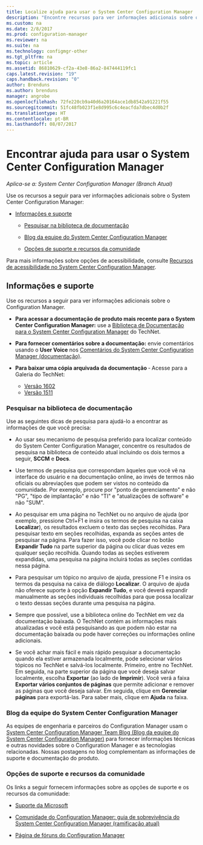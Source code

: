 ```yaml
---
title: Localize ajuda para usar o System Center Configuration Manager | Microsoft Docs
description: "Encontre recursos para ver informações adicionais sobre o System Center Configuration Manager."
ms.custom: na
ms.date: 2/8/2017
ms.prod: configuration-manager
ms.reviewer: na
ms.suite: na
ms.technology: configmgr-other
ms.tgt_pltfrm: na
ms.topic: article
ms.assetid: 86810629-cf2a-43e8-86a2-847444119fc1
caps.latest.revision: "19"
caps.handback.revision: "0"
author: Brenduns
ms.author: brenduns
manager: angrobe
ms.openlocfilehash: 72fe220cb9a40d6a20164ace1db8542a91221f55
ms.sourcegitcommit: 51fc48fb023f1e8d995c6c4eacfda7dbec4d0b2f
ms.translationtype: HT
ms.contentlocale: pt-BR
ms.lasthandoff: 08/07/2017
---
```

# <a name="find-help-for-using-system-center-configuration-manager"></a>Encontrar ajuda para usar o System Center Configuration Manager

*Aplica-se a: System Center Configuration Manager (Branch Atual)*

Use os recursos a seguir para ver informações adicionais sobre o System Center Configuration Manager:  

-   [Informações e suporte](#bkmk_Info)  

    -   [Pesquisar na biblioteca de documentação](#BKMK_SearchTips)  

    -   [Blog da equipe do System Center Configuration Manager](#BKMK_ProductGroupBlog)  
    -   [Opções de suporte e recursos da comunidade](#BKMK_SupportOptions)

  Para mais informações sobre opções de acessibilidade, consulte [Recursos de acessibilidade no System Center Configuration Manager](../../core/understand/accessibility-features.md).

##  <a name="bkmk_Info"></a> Informações e suporte  
 Use os recursos a seguir para ver informações adicionais sobre o Configuration Manager.  

-   **Para acessar a documentação de produto mais recente para o System Center Configuration Manager:** use a [Biblioteca de Documentação para o System Center Configuration Manager](http://go.microsoft.com/fwlink/p/?LinkId=691974) do TechNet.

-   **Para fornecer comentários sobre a documentação:** envie comentários usando o **User Voice** nos [Comentários do System Center Configuration Manager (documentação)](https://configurationmanager.uservoice.com/forums/300492-ideas/category/112371-documentation).  

-   **Para baixar uma cópia arquivada da documentação** ‑ Acesse para a Galeria do TechNet:

    - [Versão 1602](https://gallery.technet.microsoft.com/documentation-for-system-ea90eaf1)
    - [Versão 1511](https://gallery.technet.microsoft.com/documentation-for-system-ea90eaf1)

###  <a name="BKMK_SearchTips"></a> Pesquisar na biblioteca de documentação  
 Use as seguintes dicas de pesquisa para ajudá-lo a encontrar as informações de que você precisa:  

-   Ao usar seu mecanismo de pesquisa preferido para localizar conteúdo do System Center Configuration Manager, concentre os resultados de pesquisa na biblioteca de conteúdo atual incluindo os dois termos a seguir, **SCCM** e **Docs**.

-   Use termos de pesquisa que correspondam àqueles que você vê na interface do usuário e na documentação online, ao invés de termos não oficiais ou abreviações que podem ser vistos no conteúdo da comunidade. Por exemplo, procure por "ponto de gerenciamento" e não "PG", "tipo de implantação" e não "TI" e "atualizações de software" e não "SUM".  

-   Ao pesquisar em uma página no TechNet ou no arquivo de ajuda (por exemplo, pressione Ctrl+F1 e insira os termos de pesquisa na caixa **Localizar**), os resultados excluem o texto das seções recolhidas. Para pesquisar texto em seções recolhidas, expanda as seções antes de pesquisar na página. Para fazer isso, você pode clicar no botão **Expandir Tudo** na parte superior da página ou clicar duas vezes em qualquer seção recolhida. Quando todas as seções estiverem expandidas, uma pesquisa na página incluirá todas as seções contidas nessa página.  

-   Para pesquisar um tópico no arquivo de ajuda, pressione F1 e insira os termos da pesquisa na caixa de diálogo **Localizar**. O arquivo de ajuda não oferece suporte à opção **Expandir Tudo**, e você deverá expandir manualmente as seções individuais recolhidas para que possa localizar o texto dessas seções durante uma pesquisa na página.  

-   Sempre que possível, use a biblioteca online do TechNet em vez da documentação baixada. O TechNet contém as informações mais atualizadas e você está pesquisando as que podem não estar na documentação baixada ou pode haver correções ou informações online adicionais.  

-   Se você achar mais fácil e mais rápido pesquisar a documentação quando ela estiver armazenada localmente, pode selecionar vários tópicos no TechNet e salvá-los localmente. Primeiro, entre no TechNet. Em seguida, na parte superior da página que você deseja salvar localmente, escolha **Exportar** (ao lado de **Imprimir**). Você verá a faixa **Exportar vários conjuntos de páginas** que permite adicionar e remover as páginas que você deseja salvar. Em seguida, clique em **Gerenciar páginas** para exportá-las. Para saber mais, clique em **Ajuda** na faixa.  

###  <a name="BKMK_ProductGroupBlog"></a> Blog da equipe do System Center Configuration Manager  
 As equipes de engenharia e parceiros do Configuration Manager usam o [System Center Configuration Manager Team Blog (Blog da equipe do System Center Configuration Manager)](http://go.microsoft.com/fwlink/?LinkId=191941) para fornecer informações técnicas e outras novidades sobre o Configuration Manager e as tecnologias relacionadas. Nossas postagens no blog complementam as informações de suporte e documentação do produto.  

###  <a name="BKMK_SupportOptions"></a> Opções de suporte e recursos da comunidade  
 Os links a seguir fornecem informações sobre as opções de suporte e os recursos da comunidade:  

-   [Suporte da Microsoft](http://go.microsoft.com/fwlink/?LinkId=243064)  

-   [Comunidade do Configuration Manager: guia de sobrevivência do System Center Configuration Manager (ramificação atual)](http://social.technet.microsoft.com/wiki/contents/articles/33035.system-center-configuration-manager-current-branch-survival-guide.aspx )  

-   [Página de fóruns do Configuration Manager](https://social.technet.microsoft.com/Forums/en-US/home?category=ConfigMgrCB)  
